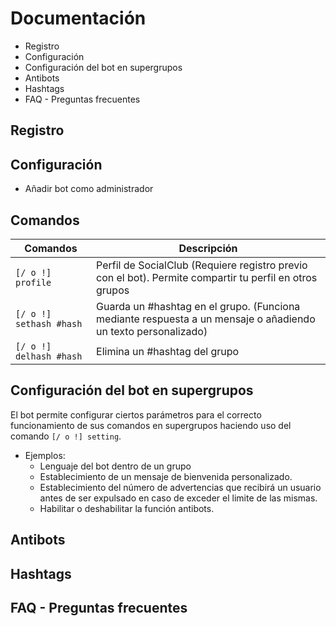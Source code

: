 # Documentación
- Registro
- Configuración
- Configuración del bot en supergrupos
- Antibots
- Hashtags
- FAQ - Preguntas frecuentes

## Registro

## Configuración
- Añadir bot como administrador

## Comandos

| Comandos | Descripción |
| -------- | ----------- |
| `[/ o !] profile` | Perfil de SocialClub (Requiere registro previo con el bot). Permite compartir tu perfil en otros grupos |
| `[/ o !] sethash #hash` | Guarda un #hashtag en el grupo. (Funciona mediante respuesta a un mensaje o añadiendo un texto personalizado) |
| `[/ o !] delhash #hash` | Elimina un #hashtag del grupo |

## Configuración del bot en supergrupos
El bot permite configurar ciertos parámetros para el correcto funcionamiento de sus comandos en supergrupos haciendo uso del comando `[/ o !] setting`.
- Ejemplos:
  - Lenguaje del bot dentro de un grupo
  - Establecimiento de un mensaje de bienvenida personalizado.
  - Establecimiento del número de advertencias que recibirá un usuario antes de ser expulsado en caso de exceder el limite de las mismas.
  - Habilitar o deshabilitar la función antibots.

## Antibots

## Hashtags

## FAQ - Preguntas frecuentes
